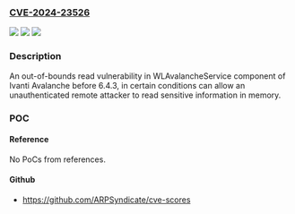 ### [CVE-2024-23526](https://cve.mitre.org/cgi-bin/cvename.cgi?name=CVE-2024-23526)
![](https://img.shields.io/static/v1?label=Product&message=Avalanche&color=blue)
![](https://img.shields.io/static/v1?label=Version&message=6.4.3%3C%206.4.3%20&color=brighgreen)
![](https://img.shields.io/static/v1?label=Vulnerability&message=n%2Fa&color=brighgreen)

### Description

An out-of-bounds read vulnerability in WLAvalancheService component of Ivanti Avalanche before 6.4.3, in certain conditions can allow an unauthenticated remote attacker to read sensitive information in memory. 

### POC

#### Reference
No PoCs from references.

#### Github
- https://github.com/ARPSyndicate/cve-scores

